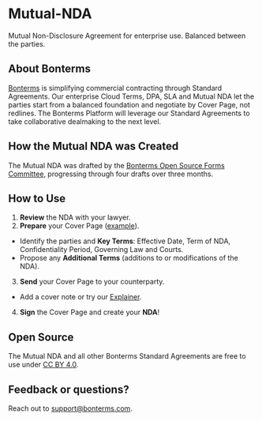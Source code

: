 # Mutual-NDA
Mutual Non-Disclosure Agreement for enterprise use.
Balanced between the parties.

## About Bonterms
[Bonterms](https://bonterms.com/) is simplifying commercial contracting through Standard Agreements. Our enterprise Cloud Terms, DPA, SLA and Mutual NDA let the parties start from a balanced foundation and negotiate by Cover Page, not redlines. The Bonterms Platform will leverage our Standard Agreements to take collaborative dealmaking to the next level.

## How the Mutual NDA was Created
The Mutual NDA was drafted by the [Bonterms Open Source Forms Committee](https://bonterms.com/committee/), progressing through four drafts over three months.

## How to Use
1. **Review** the NDA with your lawyer.
2. **Prepare** your Cover Page ([example](https://bonterms.com/forms/mutual-nda-cover-page-example/)).
- Identify the parties and **Key Terms**: Effective Date, Term of NDA, Confidentiality Period, Governing Law and Courts.
- Propose any **Additional Terms** (additions to or modifications of the NDA).
3. **Send** your Cover Page to your counterparty.
- Add a cover note or try our [Explainer](https://bonterms.com/forms/mutual-nda-explainer/).
4. **Sign** the Cover Page and create your **NDA**!

## Open Source
The Mutual NDA and all other Bonterms Standard Agreements are free to use under [CC BY 4.0](https://creativecommons.org/licenses/by/4.0/legalcode).

## Feedback or questions?
Reach out to support@bonterms.com.
